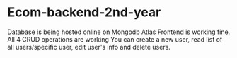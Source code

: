 # Ecom-backend-2nd-year
Database is being hosted online on Mongodb Atlas
Frontend is working fine.
All 4 CRUD operations are working
You can create a new user, read list of all users/specific user, edit user's info and delete users.
